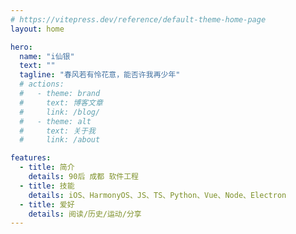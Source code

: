 ```yaml
---
# https://vitepress.dev/reference/default-theme-home-page
layout: home

hero:
  name: "i仙银"
  text: ""
  tagline: "春风若有怜花意，能否许我再少年"
  # actions:
  #   - theme: brand
  #     text: 博客文章
  #     link: /blog/
  #   - theme: alt
  #     text: 关于我
  #     link: /about

features:
  - title: 简介
    details: 90后 成都 软件工程
  - title: 技能
    details: iOS、HarmonyOS、JS、TS、Python、Vue、Node、Electron
  - title: 爱好
    details: 阅读/历史/运动/分享
---
```


